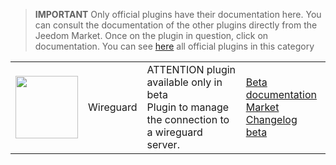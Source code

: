 
>**IMPORTANT**
>Only official plugins have their documentation here. You can consult the documentation of the other plugins directly from the Jeedom Market. Once on the plugin in question, click on documentation.
>You can see [here](https://market.jeedom.com/index.php?v=d&p=market&type=plugin&categorie=wireguard) all official plugins in this category


| | | | |
|--- | --- | --- | ---|
|<img src="./beta/._icon.png" class="pluginLogo" width="100" />|Wireguard|ATTENTION plugin available only in beta<br/>Plugin to manage the connection to a wireguard server.|[Beta documentation](./beta/index.md)<br/>[Market](https://market.jeedom.com/index.php?v=d&p=market_display&id=4222)<br/>[Changelog beta](./beta/changelog.md)|
